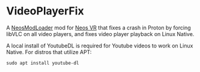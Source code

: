 # VideoPlayerFix

A [NeosModLoader](https://github.com/zkxs/NeosModLoader) mod for [Neos VR](https://neos.com/) that fixes a crash in Proton by forcing libVLC on all video players, and fixes video player playback on Linux Native.

A local install of YoutubeDL is required for Youtube videos to work on Linux Native. For distros that utilize APT:
```
sudo apt install youtube-dl
```
